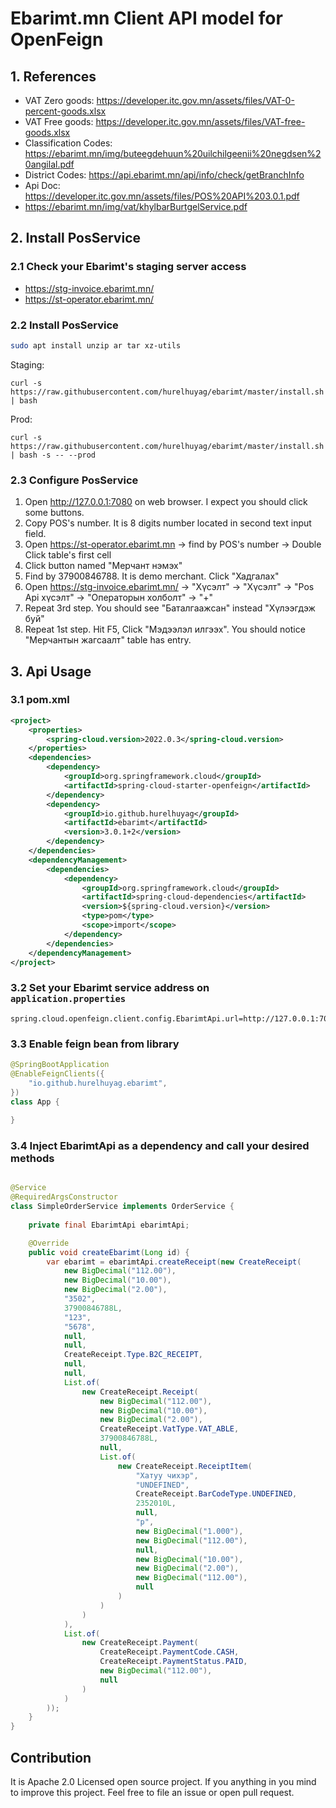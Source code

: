# Ebarimt.mn Client API model for OpenFeign

## 1. References

- VAT Zero goods: https://developer.itc.gov.mn/assets/files/VAT-0-percent-goods.xlsx
- VAT Free goods: https://developer.itc.gov.mn/assets/files/VAT-free-goods.xlsx
- Classification Codes: https://ebarimt.mn/img/buteegdehuun%20uilchilgeenii%20negdsen%20angilal.pdf
- District Codes: https://api.ebarimt.mn/api/info/check/getBranchInfo
- Api Doc: https://developer.itc.gov.mn/assets/files/POS%20API%203.0.1.pdf
- https://ebarimt.mn/img/vat/khylbarBurtgelService.pdf

## 2. Install PosService

### 2.1 Check your Ebarimt's staging server access

- https://stg-invoice.ebarimt.mn/
- https://st-operator.ebarimt.mn/

### 2.2 Install PosService

```bash
sudo apt install unzip ar tar xz-utils
```
Staging: 
```
curl -s https://raw.githubusercontent.com/hurelhuyag/ebarimt/master/install.sh | bash
```

Prod: 
```
curl -s https://raw.githubusercontent.com/hurelhuyag/ebarimt/master/install.sh | bash -s -- --prod
```

### 2.3 Configure PosService

1. Open http://127.0.0.1:7080 on web browser. I expect you should click some buttons.
2. Copy POS's number. It is 8 digits number located in second text input field.
3. Open https://st-operator.ebarimt.mn -> find by POS's number -> Double Click table's first cell 
4. Click button named "Мерчант нэмэх"
5. Find by 37900846788. It is demo merchant. Click "Хадгалах"
6. Open https://stg-invoice.ebarimt.mn/ -> "Хүсэлт" -> "Хүсэлт" -> "Pos Api хүсэлт" -> "Операторын холболт" -> "+"
7. Repeat 3rd step. You should see "Баталгаажсан" instead "Хүлээгдэж буй"
8. Repeat 1st step. Hit F5, Click "Мэдээлэл илгээх". You should notice "Мерчантын жагсаалт" table has entry.


## 3. Api Usage

### 3.1 pom.xml
```xml
<project>
    <properties>
        <spring-cloud.version>2022.0.3</spring-cloud.version>
    </properties>
    <dependencies>
        <dependency>
            <groupId>org.springframework.cloud</groupId>
            <artifactId>spring-cloud-starter-openfeign</artifactId>
        </dependency>
        <dependency>
            <groupId>io.github.hurelhuyag</groupId>
            <artifactId>ebarimt</artifactId>
            <version>3.0.1+2</version>
        </dependency>
    </dependencies>
    <dependencyManagement>
        <dependencies>
            <dependency>
                <groupId>org.springframework.cloud</groupId>
                <artifactId>spring-cloud-dependencies</artifactId>
                <version>${spring-cloud.version}</version>
                <type>pom</type>
                <scope>import</scope>
            </dependency>
        </dependencies>
    </dependencyManagement>
</project>
```

### 3.2 Set your Ebarimt service address on `application.properties`
```properties
spring.cloud.openfeign.client.config.EbarimtApi.url=http://127.0.0.1:7080
```

### 3.3 Enable feign bean from library
```java
@SpringBootApplication
@EnableFeignClients({
    "io.github.hurelhuyag.ebarimt",
})
class App {
    
}
```

### 3.4 Inject EbarimtApi as a dependency and call your desired methods
```java

@Service
@RequiredArgsConstructor
class SimpleOrderService implements OrderService {
    
    private final EbarimtApi ebarimtApi;

    @Override
    public void createEbarimt(Long id) {
        var ebarimt = ebarimtApi.createReceipt(new CreateReceipt(
            new BigDecimal("112.00"),
            new BigDecimal("10.00"),
            new BigDecimal("2.00"),
            "3502",
            37900846788L,
            "123",
            "5678",
            null,
            null,
            CreateReceipt.Type.B2C_RECEIPT,
            null,
            null,
            List.of(
                new CreateReceipt.Receipt(
                    new BigDecimal("112.00"),
                    new BigDecimal("10.00"),
                    new BigDecimal("2.00"),
                    CreateReceipt.VatType.VAT_ABLE,
                    37900846788L,
                    null,
                    List.of(
                        new CreateReceipt.ReceiptItem(
                            "Хатуу чихэр",
                            "UNDEFINED",
                            CreateReceipt.BarCodeType.UNDEFINED,
                            2352010L,
                            null,
                            "p",
                            new BigDecimal("1.000"),
                            new BigDecimal("112.00"),
                            null,
                            new BigDecimal("10.00"),
                            new BigDecimal("2.00"),
                            new BigDecimal("112.00"),
                            null
                        )
                    )
                )
            ),
            List.of(
                new CreateReceipt.Payment(
                    CreateReceipt.PaymentCode.CASH,
                    CreateReceipt.PaymentStatus.PAID,
                    new BigDecimal("112.00"),
                    null
                )
            )
        ));
    }
}

```


## Contribution

It is Apache 2.0 Licensed open source project. If you anything in you mind to improve this project. Feel free to file an issue or open pull request.

